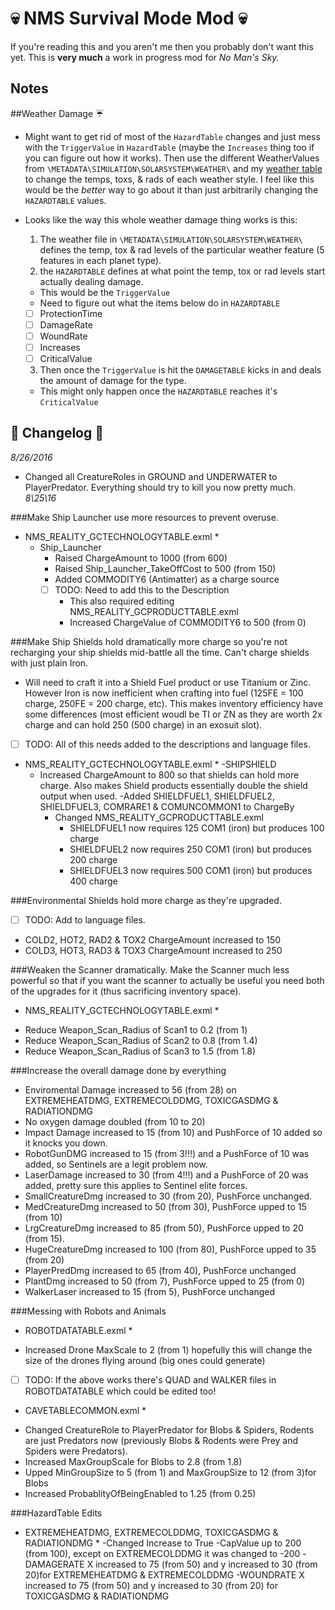 :skull: NMS Survival Mode Mod :skull:
=====================
If you're reading this and you aren't me then you probably don't want this yet.  This is **very much** a work in progress mod for *No Man's Sky.*

Notes
-----

##Weather Damage :umbrella:
- Might want to get rid of most of the `HazardTable` changes and just mess with the `TriggerValue` in `HazardTable` (maybe the `Increases` thing too if you can figure out how it works).  Then use the different WeatherValues from `\METADATA\SIMULATION\SOLARSYSTEM\WEATHER\` and my [weather table](https:\\drive.google.com\open?id=1uFutA2O6o5lY_qkIYukqoCL2Sp227v41eKzXbehU8B4) to change the temps, toxs, & rads of each weather style.  I feel like this would be the *better* way to go about it than just arbitrarily changing the `HAZARDTABLE` values. 

- Looks like the way this whole weather damage thing works is this:
  1. The weather file in `\METADATA\SIMULATION\SOLARSYSTEM\WEATHER\` defines the temp, tox & rad levels of the particular weather feature (5 features in each planet type).
  2. the `HAZARDTABLE` defines at what point the temp, tox or rad levels start actually dealing damage.
    - This would be the `TriggerValue`
	- Need to figure out what the items below do in `HAZARDTABLE`
	- [ ] ProtectionTime
	- [ ] DamageRate
	- [ ] WoundRate
	- [ ] Increases
	- [ ] CriticalValue
  3. Then once the `TriggerValue` is hit the `DAMAGETABLE` kicks in and deals the amount of damage for the type.
    - This might only happen once the `HAZARDTABLE` reaches it's `CriticalValue`


:memo: Changelog :memo:
---------
_8/26/2016_
- Changed all CreatureRoles in GROUND and UNDERWATER to PlayerPredator.  Everything should try to kill you now pretty much.
_8\25\16_

###Make Ship Launcher use more resources to prevent overuse.
* NMS_REALITY_GCTECHNOLOGYTABLE.exml *
  - Ship_Launcher
    - Raised ChargeAmount to 1000 (from 600)
    - Raised Ship_Launcher_TakeOffCost to 500 (from 150)
    - Added COMMODITY6 (Antimatter) as a charge source
    - [ ] TODO: Need to add this to the Description
      - This also required editing NMS_REALITY_GCPRODUCTTABLE.exml
	  - Increased ChargeValue of COMMODITY6 to 500 (from 0)
				
###Make Ship Shields hold dramatically more charge so you're not recharging your ship shields mid-battle all the time.  Can't charge shields with just plain Iron.
-  Will need to craft it into a Shield Fuel product or use Titanium or Zinc.  However Iron is now inefficient when crafting into fuel (125FE = 100 charge, 250FE = 200 charge, etc).	 This makes inventory efficiency have some differences (most efficient woudl be TI or ZN as they are worth 2x charge and can hold 250 (500 charge) in an exosuit slot).
- [ ] TODO: All of this needs added to the descriptions and language files.
* NMS_REALITY_GCTECHNOLOGYTABLE.exml *
-SHIPSHIELD
  - Increased ChargeAmount to 800 so that shields can hold more charge.  Also makes Shield products essentially double the shield output when used. 
  -Added SHIELDFUEL1, SHIELDFUEL2, SHIELDFUEL3, COMRARE1 & COMUNCOMMON1 to ChargeBy
    - Changed NMS_REALITY_GCPRODUCTTABLE.exml 
      - SHIELDFUEL1 now requires 125 COM1 (iron) but produces 100 charge
      - SHIELDFUEL2 now requires 250 COM1 (iron) but produces 200 charge
      - SHIELDFUEL3 now requires 500 COM1 (iron) but produces 400 charge
		
###Environmental Shields hold more charge as they're upgraded.
- [ ] TODO: Add to language files.	
- COLD2, HOT2, RAD2 & TOX2 ChargeAmount increased to 150
- COLD3, HOT3, RAD3 & TOX3 ChargeAmount increased to 250
	
###Weaken the Scanner dramatically.  Make the Scanner much less powerful so that if you want the scanner to actually be useful you need both of the upgrades for it (thus sacrificing inventory space).
* NMS_REALITY_GCTECHNOLOGYTABLE.exml *
- Reduce Weapon_Scan_Radius of Scan1 to 0.2 (from 1)
- Reduce Weapon_Scan_Radius of Scan2 to 0.8 (from 1.4)
- Reduce Weapon_Scan_Radius of Scan3 to 1.5 (from 1.8)
		
###Increase the overall damage done by everything
- Enviromental Damage increased to 56 (from 28) on EXTREMEHEATDMG, EXTREMECOLDDMG, TOXICGASDMG & RADIATIONDMG
- No oxygen damage doubled (from 10 to 20)
- Impact Damage increased to 15 (from 10) and PushForce of 10 added so it knocks you down.
- RobotGunDMG increased to 15 (from 3!!!) and a PushForce of 10 was added, so Sentinels are a legit problem now.
- LaserDamage increased to 30 (from 4!!!) and a PushForce of 20 was added, pretty sure this applies to Sentinel elite forces.
- SmallCreatureDmg increased to 30 (from 20), PushForce unchanged.
- MedCreatureDmg increased to 50 (from 30), PushForce upped to 15 (from 10)
- LrgCreatureDmg increased to 85 (from 50), PushForce upped to 20 (from 15).
- HugeCreatureDmg increased to 100 (from 80), PushForce upped to 35 (from 20)
- PlayerPredDmg increased to 65 (from 40), PushForce unchanged
- PlantDmg increased to 50 (from 7), PushForce upped to 25 (from 0)
- WalkerLaser increased to 15 (from 5), PushForce unchanged
	
###Messing with Robots and Animals
* ROBOTDATATABLE.exml *
- Increased Drone MaxScale to 2 (from 1) hopefully this will change the size of the drones flying around (big ones could generate)
- [ ] TODO: If the above works there's QUAD and WALKER files in ROBOTDATATABLE which could be edited too!
	
* CAVETABLECOMMON.exml *
- Changed CreatureRole to PlayerPredator for Blobs & Spiders, Rodents are just Predators now (previously Blobs & Rodents were Prey and Spiders were Predators).
- Increased MaxGroupScale for Blobs to 2.8 (from 1.8)
- Upped MinGroupSize to 5 (from 1) and MaxGroupSize to 12 (from 3)for Blobs
- Increased ProbablityOfBeingEnabled to 1.25 (from 0.25)
	
###HazardTable Edits
* EXTREMEHEATDMG, EXTREMECOLDDMG, TOXICGASDMG & RADIATIONDMG *
  -Changed Increase to True
  -CapValue up to 200 (from 100), except on EXTREMECOLDDMG it was changed to -200
  -DAMAGERATE X increased to 75 (from 50) and y increased to 30 (from 20)for EXTREMEHEATDMG & EXTREMECOLDDMG
  -WOUNDRATE X increased to 75 (from 50) and y increased to 30 (from 20) for TOXICGASDMG & RADIATIONDMG
	
		
